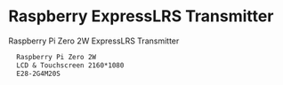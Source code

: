# Raspberry ExpressLRS Transmitter
Raspberry Pi Zero 2W ExpressLRS Transmitter

```txt
  Raspberry Pi Zero 2W 
  LCD & Touchscreen 2160*1080
  E28-2G4M20S
```
